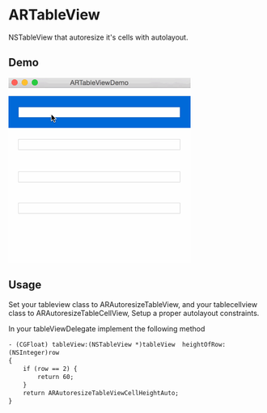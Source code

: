 # ARTableView
NSTableView that autoresize it's cells with autolayout.
## Demo
![demo](ARTableView.gif)

## Usage
Set your tableview class to ARAutoresizeTableView, and your tablecellview class to ARAutoresizeTableCellView,
Setup a proper autolayout constraints.

In your tableViewDelegate implement the following method

```obj-c
- (CGFloat) tableView:(NSTableView *)tableView  heightOfRow:(NSInteger)row
{
    if (row == 2) {
        return 60;
    }
    return ARAutoresizeTableViewCellHeightAuto;
}
```